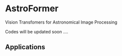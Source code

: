 # AstroFormer
Vision Transfomers for Astronomical Image Processing 

Codes will be updated soon ....

## Applications
